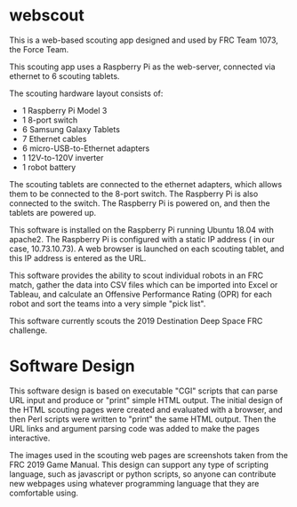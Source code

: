 # webscout

This is a web-based scouting app designed and used by FRC Team 1073, the Force Team.

This scouting app uses a Raspberry Pi as the web-server, connected via ethernet to 6 scouting tablets.

The scouting hardware layout consists of:

- 1 Raspberry Pi Model 3
- 1 8-port switch
- 6 Samsung Galaxy Tablets
- 7 Ethernet cables
- 6 micro-USB-to-Ethernet adapters
- 1 12V-to-120V inverter
- 1 robot battery

The scouting tablets are connected to the ethernet adapters, which allows them to be connected to the 8-port switch. The Raspberry Pi is also connected to the switch. The Raspberry Pi is powered on, and then the tablets are powered up.

This software is installed on the Raspberry Pi running Ubuntu 18.04 with apache2. The Raspberry Pi is configured with a static IP address ( in our case, 10.73.10.73). A web browser is launched on each scouting tablet, and this IP address is entered as the URL.

This software provides the ability to scout individual robots in an FRC match, gather the data into CSV files which can be imported into Excel or Tableau, and calculate an Offensive Performance Rating (OPR) for each robot and sort the teams into a very simple "pick list".

This software currently scouts the 2019 Destination Deep Space FRC challenge.


# Software Design

This software design is based on executable "CGI" scripts that can parse URL input and produce or "print" simple HTML output. The initial design of the HTML scouting pages were created and evaluated with a browser, and then Perl scripts were written to "print" the same HTML output. Then the URL links and argument parsing code was added to make the pages interactive.

The images used in the scouting web pages are screenshots taken from the FRC 2019 Game Manual. This design can support any type of scripting language, such as javascript or python scripts, so anyone can contribute new webpages using whatever programming language that they are comfortable using.
